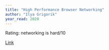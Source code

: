 ```yaml
---
title: "High Performance Browser Networking"
author: "Ilya Grigorik"
year_read: 2020
---
```


Rating: networking is hard/10


[Link](https://hpbn.co/)
